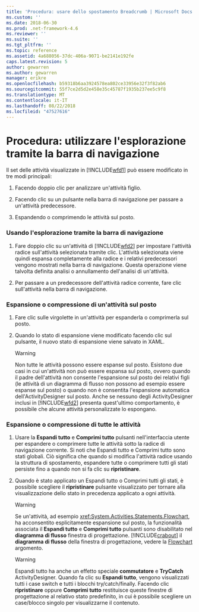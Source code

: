 ```yaml
---
title: 'Procedura: usare dello spostamento Breadcrumb | Microsoft Docs'
ms.custom: ''
ms.date: 2018-06-30
ms.prod: .net-framework-4.6
ms.reviewer: ''
ms.suite: ''
ms.tgt_pltfrm: ''
ms.topic: reference
ms.assetid: 4a688056-37dc-406a-9071-be2141e192fe
caps.latest.revision: 5
author: gewarren
ms.author: gewarren
manager: erikre
ms.openlocfilehash: b59318b6aa3924578ea802ce33956e32f3f82ab6
ms.sourcegitcommit: 55f7ce2d5d2e458e35c45787f1935b237ee5c9f8
ms.translationtype: MT
ms.contentlocale: it-IT
ms.lasthandoff: 08/22/2018
ms.locfileid: "47527616"
---
```

# <a name="how-to-use-breadcrumb-navigation"></a>Procedura: utilizzare l'esplorazione tramite la barra di navigazione
Il set delle attività visualizzate in [!INCLUDE[wfd1](../includes/wfd1-md.md)] può essere modificato in tre modi principali:  
  
1.  Facendo doppio clic per analizzare un'attività figlio.  
  
2.  Facendo clic su un pulsante nella barra di navigazione per passare a un'attività predecessore.  
  
3.  Espandendo o comprimendo le attività sul posto.  
  
### <a name="using-breadcrumb-navigation"></a>Usando l'esplorazione tramite la barra di navigazione  
  
1.  Fare doppio clic su un'attività di [!INCLUDE[wfd2](../includes/wfd2-md.md)] per impostare l'attività radice sull'attività selezionata tramite clic. L'attività selezionata viene quindi espansa completamente alla radice e i relativi predecessori vengono mostrati nella barra di navigazione. Questa operazione viene talvolta definita analisi o annullamento dell'analisi di un'attività.  
  
2.  Per passare a un predecessore dell'attività radice corrente, fare clic sull'attività nella barra di navigazione.  
  
### <a name="expanding-or-collapsing-an-activity-in-place"></a>Espansione o compressione di un'attività sul posto  
  
1.  Fare clic sulle virgolette in un'attività per espanderla o comprimerla sul posto.  
  
2.  Quando lo stato di espansione viene modificato facendo clic sul pulsante, il nuovo stato di espansione viene salvato in XAML.  
  
    > [!WARNING]
    >  Non tutte le attività possono essere espanse sul posto. Esistono due casi in cui un'attività non può essere espansa sul posto, ovvero quando il padre dell'attività non consente l'espansione sul posto dei relativi figli (le attività di un diagramma di flusso non possono ad esempio essere espanse sul posto) o quando non è consentita l'espansione automatica dell'ActivityDesigner sul posto. Anche se nessuno degli ActivityDesigner inclusi in [!INCLUDE[wfd2](../includes/wfd2-md.md)] presenta quest'ultimo comportamento, è possibile che alcune attività personalizzate lo espongano.  
  
### <a name="expanding-all-or-collapsing-all-activities"></a>Espansione o compressione di tutte le attività  
  
1.  Usare la **Espandi tutto** e **Comprimi tutto** pulsanti nell'interfaccia utente per espandere o comprimere tutte le attività sotto la radice di navigazione corrente. Si noti che Espandi tutto e Comprimi tutto sono stati globali. Ciò significa che quando si modifica l'attività radice usando la struttura di spostamento, espandere tutte o comprimere tutti gli stati persiste fino a quando non si fa clic su **ripristinare**.  
  
2.  Quando è stato applicato un Espandi tutto o Comprimi tutti gli stati, è possibile scegliere il **ripristinare** pulsante visualizzato per tornare alla visualizzazione dello stato in precedenza applicato a ogni attività.  
  
    > [!WARNING]
    >  Se un'attività, ad esempio <xref:System.Activities.Statements.Flowchart>, ha acconsentito esplicitamente espansione sul posto, la funzionalità associata il **Espandi tutto** e **Comprimi tutto** pulsanti sono disabilitato nel **diagramma di flusso**  finestra di progettazione. [!INCLUDE[crabout](../includes/crabout-md.md)] il **diagramma di flusso** della finestra di progettazione, vedere la [Flowchart](../workflow-designer/flowchart-activity-designer.md) argomento.  
  
    > [!WARNING]
    >  Espandi tutto ha anche un effetto speciale **commutatore** e **TryCatch** ActivityDesigner. Quando fa clic su **Espandi tutto**, vengono visualizzati tutti i case switch e tutti i blocchi try/catch/finally. Facendo clic **ripristinare** oppure **Comprimi tutto** restituisce queste finestre di progettazione al relativo stato predefinito, in cui è possibile scegliere un case/blocco singolo per visualizzarne il contenuto.
